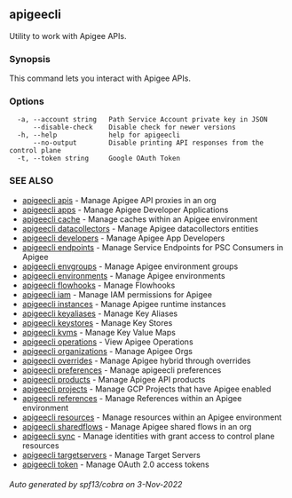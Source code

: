 ## apigeecli

Utility to work with Apigee APIs.

### Synopsis

This command lets you interact with Apigee APIs.

### Options

```
  -a, --account string   Path Service Account private key in JSON
      --disable-check    Disable check for newer versions
  -h, --help             help for apigeecli
      --no-output        Disable printing API responses from the control plane
  -t, --token string     Google OAuth Token
```

### SEE ALSO

* [apigeecli apis](apigeecli_apis.md)	 - Manage Apigee API proxies in an org
* [apigeecli apps](apigeecli_apps.md)	 - Manage Apigee Developer Applications
* [apigeecli cache](apigeecli_cache.md)	 - Manage caches within an Apigee environment
* [apigeecli datacollectors](apigeecli_datacollectors.md)	 - Manage Apigee datacollectors entities
* [apigeecli developers](apigeecli_developers.md)	 - Manage Apigee App Developers
* [apigeecli endpoints](apigeecli_endpoints.md)	 - Manage Service Endpoints for PSC Consumers in Apigee
* [apigeecli envgroups](apigeecli_envgroups.md)	 - Manage Apigee environment groups
* [apigeecli environments](apigeecli_environments.md)	 - Manage Apigee environments
* [apigeecli flowhooks](apigeecli_flowhooks.md)	 - Manage Flowhooks
* [apigeecli iam](apigeecli_iam.md)	 - Manage IAM permissions for Apigee
* [apigeecli instances](apigeecli_instances.md)	 - Manage Apigee runtime instances
* [apigeecli keyaliases](apigeecli_keyaliases.md)	 - Manage Key Aliases
* [apigeecli keystores](apigeecli_keystores.md)	 - Manage Key Stores
* [apigeecli kvms](apigeecli_kvms.md)	 - Manage Key Value Maps
* [apigeecli operations](apigeecli_operations.md)	 - View Apigee Operations
* [apigeecli organizations](apigeecli_organizations.md)	 - Manage Apigee Orgs
* [apigeecli overrides](apigeecli_overrides.md)	 - Manage Apigee hybrid through overrides
* [apigeecli preferences](apigeecli_preferences.md)	 - Manage apigeecli preferences
* [apigeecli products](apigeecli_products.md)	 - Manage Apigee API products
* [apigeecli projects](apigeecli_projects.md)	 - Manage GCP Projects that have Apigee enabled
* [apigeecli references](apigeecli_references.md)	 - Manage References within an Apigee environment
* [apigeecli resources](apigeecli_resources.md)	 - Manage resources within an Apigee environment
* [apigeecli sharedflows](apigeecli_sharedflows.md)	 - Manage Apigee shared flows in an org
* [apigeecli sync](apigeecli_sync.md)	 - Manage identities with grant access to control plane resources
* [apigeecli targetservers](apigeecli_targetservers.md)	 - Manage Target Servers
* [apigeecli token](apigeecli_token.md)	 - Manage OAuth 2.0 access tokens

###### Auto generated by spf13/cobra on 3-Nov-2022

